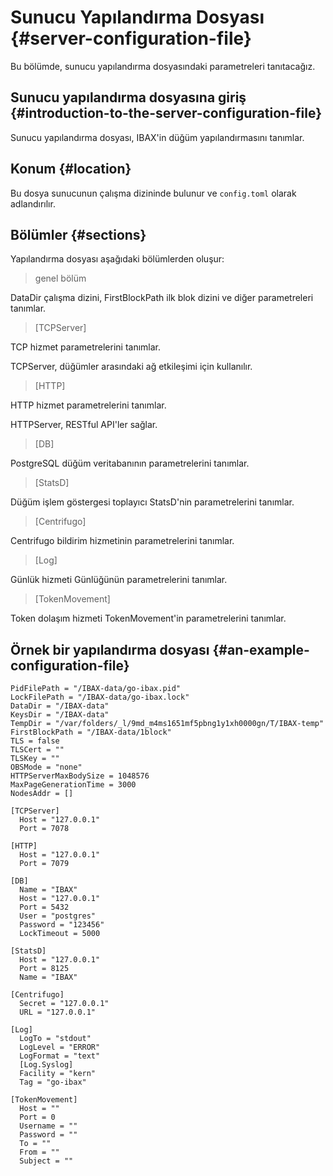 # Sunucu Yapılandırma Dosyası {#server-configuration-file}

Bu bölümde, sunucu yapılandırma dosyasındaki parametreleri tanıtacağız.
## Sunucu yapılandırma dosyasına giriş  {#introduction-to-the-server-configuration-file}

Sunucu yapılandırma dosyası, IBAX'in düğüm yapılandırmasını tanımlar.
## Konum {#location}

Bu dosya sunucunun çalışma dizininde bulunur ve `config.toml` olarak adlandırılır.
## Bölümler {#sections}

Yapılandırma dosyası aşağıdaki bölümlerden oluşur:

> genel bölüm

DataDir çalışma dizini, FirstBlockPath ilk blok dizini ve diğer parametreleri tanımlar.

> [TCPServer]

TCP hizmet parametrelerini tanımlar.

TCPServer, düğümler arasındaki ağ etkileşimi için kullanılır.

> [HTTP]

HTTP hizmet parametrelerini tanımlar.

HTTPServer, RESTful API'ler sağlar.

> [DB]

PostgreSQL düğüm veritabanının parametrelerini tanımlar.

> [StatsD]

Düğüm işlem göstergesi toplayıcı StatsD'nin parametrelerini tanımlar.

> [Centrifugo]

Centrifugo bildirim hizmetinin parametrelerini tanımlar.

> [Log]

Günlük hizmeti Günlüğünün parametrelerini tanımlar.

> [TokenMovement]

Token dolaşım hizmeti TokenMovement'in parametrelerini tanımlar.

## Örnek bir yapılandırma dosyası {#an-example-configuration-file}
```
PidFilePath = "/IBAX-data/go-ibax.pid"
LockFilePath = "/IBAX-data/go-ibax.lock"
DataDir = "/IBAX-data"
KeysDir = "/IBAX-data"
TempDir = "/var/folders/_l/9md_m4ms1651mf5pbng1y1xh0000gn/T/IBAX-temp"
FirstBlockPath = "/IBAX-data/1block"
TLS = false
TLSCert = ""
TLSKey = ""
OBSMode = "none"
HTTPServerMaxBodySize = 1048576
MaxPageGenerationTime = 3000
NodesAddr = []

[TCPServer]
  Host = "127.0.0.1"
  Port = 7078

[HTTP]
  Host = "127.0.0.1"
  Port = 7079

[DB]
  Name = "IBAX"
  Host = "127.0.0.1"
  Port = 5432
  User = "postgres"
  Password = "123456"
  LockTimeout = 5000

[StatsD]
  Host = "127.0.0.1"
  Port = 8125
  Name = "IBAX"

[Centrifugo]
  Secret = "127.0.0.1"
  URL = "127.0.0.1"

[Log]
  LogTo = "stdout"
  LogLevel = "ERROR"
  LogFormat = "text"
  [Log.Syslog]
  Facility = "kern"
  Tag = "go-ibax"

[TokenMovement]
  Host = ""
  Port = 0
  Username = ""
  Password = ""
  To = ""
  From = ""
  Subject = ""
```

